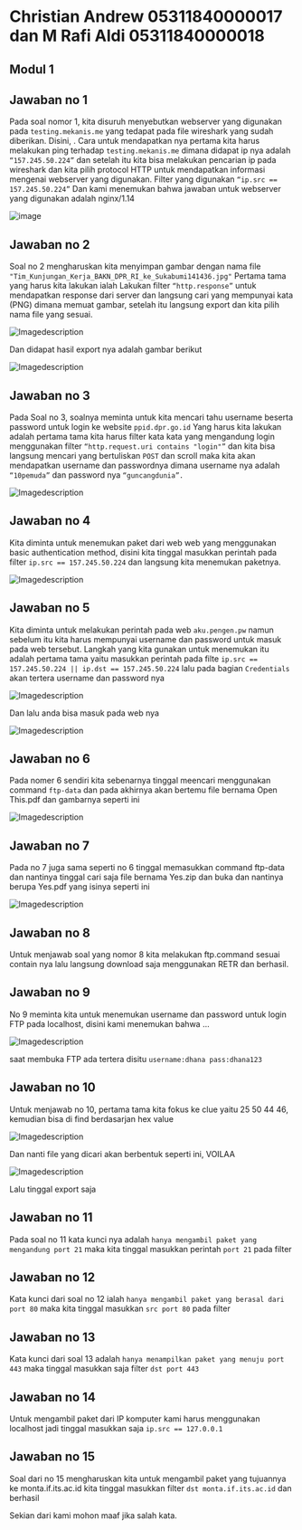 # Christian Andrew 05311840000017 dan M Rafi Aldi 05311840000018
## Modul 1 
## Jawaban no 1

Pada soal nomor 1, kita disuruh menyebutkan webserver yang digunakan pada ```testing.mekanis.me``` yang tedapat pada file wireshark yang sudah diberikan. 
Disini, . Cara untuk mendapatkan nya pertama kita harus melakukan ping terhadap ```testing.mekanis.me``` dimana didapat ip nya adalah ```“157.245.50.224”``` dan setelah itu kita bisa melakukan pencarian ip pada wireshark dan kita pilih protocol HTTP untuk mendapatkan informasi mengenai webserver yang digunakan. Filter yang digunakan ```“ip.src == 157.245.50.224”``` Dan kami menemukan bahwa jawaban untuk webserver yang digunakan adalah nginx/1.14

![image](https://discordapp.com/channels/691256969876471808/691256969876471811/798710623062982707)

## Jawaban no 2 

Soal no 2 mengharuskan kita menyimpan gambar dengan nama file ```"Tim_Kunjungan_Kerja_BAKN_DPR_RI_ke_Sukabumi141436.jpg"``` Pertama tama yang harus kita lakukan ialah Lakukan filter ```“http.response”``` untuk mendapatkan response dari server dan langsung cari yang mempunyai kata (PNG) dimana memuat gambar, setelah itu langsung export dan kita pilih nama file yang sesuai.

![Imagedescription](https://cdn.discordapp.com/attachments/691256969876471811/765920266307764274/unknown.png)

Dan didapat hasil export nya adalah gambar berikut

![Imagedescription](https://cdn.discordapp.com/attachments/691256969876471811/765920589856374814/unknown.png)

## Jawaban no 3

Pada Soal no 3, soalnya meminta untuk kita mencari tahu username beserta password untuk login ke website ```ppid.dpr.go.id``` Yang harus kita lakukan adalah pertama tama kita harus filter kata kata yang mengandung login menggunakan filter ```“http.request.uri contains "login"”``` dan kita bisa langsung mencari yang bertuliskan ```POST``` dan scroll maka kita akan mendapatkan username dan passwordnya dimana username nya adalah ```“10pemuda”``` dan password nya ```“guncangdunia”.```

![Imagedescription](https://cdn.discordapp.com/attachments/691256969876471811/765922221771456532/unknown.png)

## Jawaban no 4

Kita diminta untuk menemukan paket dari web web yang menggunakan basic authentication method, disini kita tinggal masukkan perintah pada filter ```ip.src == 157.245.50.224``` dan langsung kita menemukan paketnya. 

![Imagedescription](https://cdn.discordapp.com/attachments/691256969876471811/765928067759341589/unknown.png)

## Jawaban no 5

Kita diminta untuk melakukan perintah pada web ```aku.pengen.pw``` namun sebelum itu kita harus mempunyai username dan password untuk masuk pada web tersebut. Langkah yang kita gunakan untuk menemukan itu adalah pertama tama yaitu masukkan perintah pada filte ```ip.src == 157.245.50.224 || ip.dst == 157.245.50.224``` lalu pada bagian ```Credentials``` akan tertera username dan password nya 

![Imagedescription](https://cdn.discordapp.com/attachments/691256969876471811/765949066013704232/unknown.png)

Dan lalu anda bisa masuk pada web nya 

![Imagedescription](https://cdn.discordapp.com/attachments/691256969876471811/765949797219041300/unknown.png)

## Jawaban no 6 

Pada nomer 6 sendiri kita sebenarnya tinggal meencari menggunakan command ```ftp-data``` dan pada akhirnya akan bertemu file bernama Open This.pdf dan gambarnya seperti ini 

![Imagedescription](https://cdn.discordapp.com/attachments/691256969876471811/766726394323402772/unknown.png)

## Jawaban no 7

Pada no 7 juga sama seperti no 6 tinggal memasukkan command ftp-data dan nantinya tinggal cari saja file bernama Yes.zip dan buka dan nantinya berupa Yes.pdf yang isinya seperti ini

![Imagedescription](https://cdn.discordapp.com/attachments/691256969876471811/766726981752455228/unknown.png)

## Jawaban no 8

Untuk menjawab soal yang nomor 8 kita melakukan ftp.command sesuai contain nya lalu langsung download saja menggunakan RETR dan berhasil.

## Jawaban no 9

No 9 meminta kita untuk menemukan username dan password untuk login FTP pada localhost, disini kami menemukan bahwa ...

![Imagedescription](https://cdn.discordapp.com/attachments/691256969876471811/766188124685860874/unknown.png)

saat membuka FTP ada tertera disitu ```username:dhana pass:dhana123``` 

## Jawaban no 10

Untuk menjawab no  10, pertama tama kita fokus ke clue yaitu 25 50 44 46, kemudian bisa di find berdasarjan hex value

![Imagedescription](https://cdn.discordapp.com/attachments/691256969876471811/766189145449562142/unknown.png)

Dan nanti file yang dicari akan berbentuk seperti ini, VOILAA

![Imagedescription](https://cdn.discordapp.com/attachments/691256969876471811/766189174251847700/unknown.png)

Lalu tinggal export saja

## Jawaban no 11

Pada soal no 11 kata kunci nya adalah ```hanya mengambil paket yang mengandung port 21``` maka  kita tinggal masukkan perintah ```port 21``` pada filter

## Jawaban no 12 

Kata kunci dari soal no 12 ialah ```hanya mengambil paket yang berasal dari port 80``` maka kita tinggal masukkan ```src port 80``` pada filter

## Jawaban no 13

Kata kunci dari soal 13 adalah ```hanya menampilkan paket yang menuju port 443``` maka tinggal masukkan saja filter ```dst port 443```

## Jawaban no 14

Untuk mengambil paket dari IP komputer kami harus menggunakan localhost jadi tinggal masukkan saja ```ip.src == 127.0.0.1```

## Jawaban no 15 

Soal dari no 15 mengharuskan kita untuk mengambil paket yang tujuannya ke monta.if.its.ac.id kita tinggal masukkan filter ```dst monta.if.its.ac.id``` dan berhasil

Sekian dari kami mohon maaf jika salah kata. 
